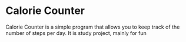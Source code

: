 # Calorie Counter

Calorie Counter is a simple program that allows you to keep track of the number of steps per day.
It is study project, mainly for fun